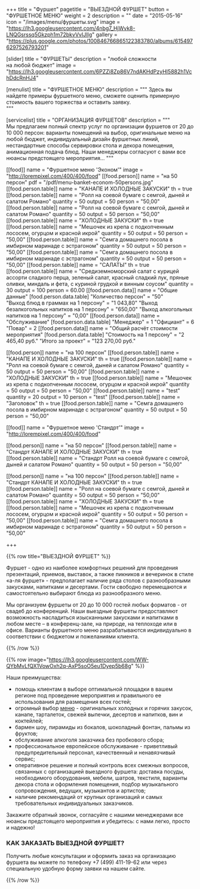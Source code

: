 +++
title = "Фуршет"
pagetitle = "ВЫЕЗДНОЙ ФУРШЕТ"
button = "ФУРШЕТНОЕ МЕНЮ"
weight = 2
description = ""
date = "2015-05-16"
icon = "/images/menu/фуршеты.svg"
image = "https://lh3.googleusercontent.com/4nbg7_HjWvk8-LNQGsrssq5Gkzph1m72bkvVvIJIlg"
gallery = "https://plus.google.com/photos/100846766865122383780/albums/6154976297526793201"

[slider]
  title = "ФУРШЕТЫ"
  description = "любой сложности <br> на любой бюджет"
  image = "https://lh3.googleusercontent.com/6PZZi8Zp86V7ndAKHdPzyHI5882h1VchDdcRnHJ4"

[menulist]
  title = "ФУРШЕТНОЕ МЕНЮ"
  description = """
Здесь вы найдете примеры фуршетного меню, сможете оценить примерную стоимость вашего торжества и оставить заявку.  
"""  

[servicelist]
  title = "ОРГАНИЗАЦИЯ ФУРШЕТОВ"
  description = """  
Мы предлагаем полный спектр услуг по организации фуршетов от 20 до 10 000 персон: варианты помещений на выбор, оригинальные меню на любой бюджет, индивидуальный дизайн фуршетных линий, нестандартные способы сервировки стола и декора помещения, анимационная  подача блюд. Наши менеджеры согласуют с вами все нюансы предстоящего мероприятия…
"""

[[food]]
  name = "Фуршетное меню 'Эконом'"
  image = "http://lorempixel.com/400/400/food"
  [[food.person]]
    name = "на 50 персон"
    pdf = "/pdf/menu-banket-econom-50persons.jpg"
    [[food.person.table]]
      name = "КАНАПЕ И ХОЛОДНЫЕ ЗАКУСКИ"
      th = true
    [[food.person.table]]
      name = "Ролл на соевой бумаге с семгой, дыней и салатом Романо"
      quantity = 50
      output = 50
      person = "50,00"
    [[food.person.table]]
      name = "Ролл на соевой бумаге с семгой, дыней и салатом Романо"
      quantity = 50
      output = 50
      person = "50,00"
    [[food.person.table]]
      name = "ХОЛОДНЫЕ ЗАКУСКИ"
      th = true
    [[food.person.table]]
      name = "Мешочек из крепа с подкопченным лососем, огурцом и красной икрой"
      quantity = 50
      output = 50
      person = "50,00"
    [[food.person.table]]
      name = "Семга домашнего посола в имбирном маринаде с эстрагоном"
      quantity = 50
      output = 50
      person = "50,00"
    [[food.person.table]]
      name = "Семга домашнего посола в имбирном маринаде с эстрагоном"
      quantity = 50
      output = 50
      person = "50,00"
    [[food.person.table]]
      name = "САЛАТЫ"
      th = true
    [[food.person.table]]
      name = "Средиземноморский салат с курицей ассорти сладкого перца, зеленый салат, красный сладкий лук, пряные оливки, миндаль и фета, с куриной грудкой и винным соусом"
      quantity = 30
      output = 100
      person = 60.00
    [[food.person.data]]
      name = "Общие данные"
      [food.person.data.table]
        "Количество персон" = "50"  
        "Выход блюд в граммах на 1 персону" = "1 043,80"
        "Выход безалкогольных напитков на 1 персону" = "650,00"
        "Выход алкогольных напитков на 1 персону" = "0,00"
    [[food.person.data]]
      name = "Обслуживание"
      [food.person.data.table]
        "Менеджер" = 1
        "Официант" = 6
        "Повар" = 2
    [[food.person.data]]
      name = "Общий расчёт стоимости мероприятия"
      [food.person.data.table]
        "Стоимость на 1 персону" = "2 465,40 руб."
        "Итого за проект" = "123 270,00 руб."

  [[food.person]]
    name = "на 100 персон"
    [[food.person.table]]
      name = "КАНАПЕ И ХОЛОДНЫЕ ЗАКУСКИ"
      th = true
    [[food.person.table]]
      name = "Ролл на соевой бумаге с семгой, дыней и салатом Романо"
      quantity = 50
      output = 50
      person = "50,00"
    [[food.person.table]]
      name = "ХОЛОДНЫЕ ЗАКУСКИ"
      th = true
    [[food.person.table]]
      name = "Мешочек из крепа с подкопченным лососем, огурцом и красной икрой"
      quantity = 50
      output = 50
      person = "50,00"
    [[food.person.table]]
      name = "test"
      quantity = 20
      output = 10
      person = "test"
    [[food.person.table]]
      name = "Заголовок"
      th = true
    [[food.person.table]]
      name = "Семга домашнего посола в имбирном маринаде с эстрагоном"
      quantity = 50
      output = 50
      person = "50,00"

[[food]]
  name = "Фуршетное меню 'Стандрт'"
  image = "http://lorempixel.com/400/400/food"

  [[food.person]]
    name = "на 50 персон"
    [[food.person.table]]
      name = "Стандрт КАНАПЕ И ХОЛОДНЫЕ ЗАКУСКИ"
      th = true
    [[food.person.table]]
      name = "Стандрт Ролл на соевой бумаге с семгой, дыней и салатом Романо"
      quantity = 50
      output = 50
      person = "50,00"

  [[food.person]]
    name = "на 100 персон"
    [[food.person.table]]
      name = "Стандрт КАНАПЕ И ХОЛОДНЫЕ ЗАКУСКИ"
      th = true
    [[food.person.table]]
      name = "Ролл на соевой бумаге с семгой, дыней и салатом Романо"
      quantity = 50
      output = 50
      person = "50,00"
    [[food.person.table]]
      name = "ХОЛОДНЫЕ ЗАКУСКИ"
      th = true
    [[food.person.table]]
      name = "Мешочек из крепа с подкопченным лососем, огурцом и красной икрой"
      quantity = 50
      output = 50
      person = "50,00"
    [[food.person.table]]
      name = "Семга домашнего посола в имбирном маринаде с эстрагоном"
      quantity = 50
      output = 50
      person = "50,00"

+++

{{% row title="ВЫЕЗДНОЙ ФУРШЕТ" %}}


Фуршет - одно из наиболее комфортных решений для проведения презентаций, приемов, выставок, а также пикников и вечеринок в стиле «а-ля фуршет» - предполагает наличие ряда столов с разнообразными закусками, напитками и десертами. Гости свободно перемещаются и самостоятельно выбирают блюда из разнообразного меню.

Мы организуем фуршеты от 20 до 10 000 гостей любых форматов - от свадеб до конференций. Наши выездные фуршеты предоставляют возможность насладиться изысканными закусками и напитками в любом месте – в конференц-зале, на природе, на теплоходе или в офисе. Варианты фуршетного меню разрабатываются индивидуально в соответствии с бюджетом и пожеланиями  клиента.

{{% /row %}}

{{% row image="https://lh3.googleusercontent.com/WW-QYbMvLfQX1VowOxh2q-AxP5soO5eu1Dyep5b68g" %}}

Наши преимущества:

- помощь клиентам в выборе оптимальной площадки в вашем регионе под  проведение мероприятия и правильного ее использования для размещения всех гостей;
- огромный выбор [меню](/services/furshet/#menu) - оригинальных холодных и горячих закусок, канапе, тарталеток,  свежей выпечки, десертов и напитков, вин и коктейлей;
- бармен шоу, пирамиды из бокалов, шоколадный фонтан, пальмы  из фруктов;
- обслуживание алкоголя заказчика без пробкового сбора;
- профессиональное европейское обслуживание - приветливый предупредительный персонал, качественный  и ненавязчивый сервис;
- оперативное решение и полный контроль всех смежных вопросов, связанных с организацией выездного фуршета: доставка посуды, необходимого оборудования, мебели, шатров, текстиля, варианты декора стола и оформления помещения, подбор музыкального сопровождения, ведущих, музыкантов и артистов;
- наличие рекомендаций от крупных организаций и самых требовательных индивидуальных заказчиков.

Закажите обратный звонок, согласуйте с нашими менеджерами все нюансы предстоящего мероприятия и убедитесь: с нами легко, просто и надежно!

### КАК ЗАКАЗАТЬ ВЫЕЗДНОЙ ФУРШЕТ?
Получить любые консультации и оформить заказ на организацию фуршета вы можете по телефону +7 (499) 411-19-62 или через специальную удобную форму заявки на нашем сайте.


{{% /row %}}
